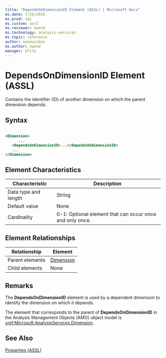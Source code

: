 ```yaml
---
title: "DependsOnDimensionID Element (ASSL) | Microsoft Docs"
ms.date: 7/25/2018
ms.prod: sql
ms.custom: assl
ms.reviewer: owend
ms.technology: analysis-services
ms.topic: reference
author: minewiskan
ms.author: owend
manager: kfile
---
```

# DependsOnDimensionID Element (ASSL)

  Contains the identifier (ID) of another dimension on which the parent dimension depends.  
  
## Syntax  
  
```xml  
  
<Dimension>  
      ...  
   <DependsOnDimensionID>...</DependsOnDimensionID>  
   ...  
</Dimension>  
```  
  
## Element Characteristics  
  
|Characteristic|Description|  
|--------------------|-----------------|  
|Data type and length|String|  
|Default value|None|  
|Cardinality|0-1: Optional element that can occur once and only once.|  
  
## Element Relationships  
  
|Relationship|Element|  
|------------------|-------------|  
|Parent elements|[Dimension](objects/dimension-element-assl.md)|  
|Child elements|None|  
  
## Remarks  
 The **DependsOnDimensionID** element is used by a dependent dimension to identify the dimension on which it depends.  
  
 The element that corresponds to the parent of **DependsOnDimensionID** in the Analysis Management Objects (AMO) object model is <xref:Microsoft.AnalysisServices.Dimension>.  
  
## See Also  
 [Properties &#40;ASSL&#41;](properties/properties-assl.md)  
  
  
